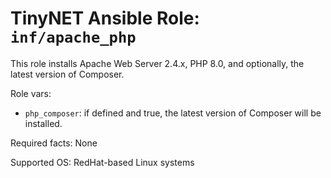# TinyNET Ansible Role: `inf/apache_php`

This role installs Apache Web Server 2.4.x, PHP 8.0, and optionally, the latest version of Composer.

Role vars:

- `php_composer`: if defined and true, the latest version of Composer will be installed.

Required facts: None

Supported OS: RedHat-based Linux systems
